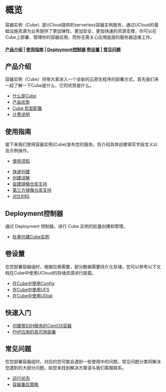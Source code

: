 # 概览

容器实例（Cube）是UCloud提供的serverless容器实例服务，通过UCloud的基础设施资源为业务提供了更加弹性、更加安全、更加快速的资源支撑，你可以在Cube上部署、管理你的容器应用，而你无需关心应用底层的服务器运维工作。
<br>



#### [产品介绍](#产品介绍)   |   [使用指南](#使用指南) |  [Deployment控制器](#Deployment控制器)  [卷设置](#卷设置)  |  [常见问题](#常见问题)


## 产品介绍

容器实例（Cube）将带大家进入一个全新的云原生程序的部署方式，首先我们来一起了解一下Cube是什么、它的优势是什么。

* [什么是Cube](/cube/introduction/whatiscube.md)
* [产品优势](/cube/introduction/advantages.md)
* [Cube 机型配置](/cube/introduction/kuaijie.md)
* [计费说明](/cube/introduction/charge.md)

## 使用指南

接下来我们使用容器实例(Cube)发布您的服务，将介绍具体创建填写字段含义以及示例操作。

* [使用须知](/cube/userguide/before_start.md)
<!--* [CPU平台](/cube/userguide/machine_type.md)-->
* [快速创建](/cube/userguide/quick_start.md)
* [创建详解](/cube/userguide/describe_create.md)
* [自建镜像仓库支持](/cube/userguide/self_repository.md)
* [第三方镜像仓库支持](/cube/userguide/external_repository.md)
* [对比K8S](/cube/userguide/from_k8s.md)

## Deployment控制器

通过 Deployment 控制器，进行 Cube 实例的批量创建和管理。

* [批量创建Cube实例](/cube/deployment/deployment_create.md)

## 卷设置

在您部署容器组时，根据应用需要，部分数据需要持久化存储，您可以参考以下文档在Cube中使用UCloud的存储资源进行挂载。

* [在Cube中使用Config](/cube/volume/config.md)
* [在Cube中使用UFS](/cube/volume/ufs.md)
* [在Cube中使用UDisk](/cube/volume/udisk.md)

## 快速入门

* [创建带SSH服务的CentOS容器](/cube/quickstar/centos_ssh.md)
* [PHP应用的高可用部署](/cube/quickstar/php.md)

## 常见问题

在您部署容器组时，对应的您可能会遇到一些使用中的问题，常见问题分类将解决您遇到的大部分问题，如您未找到解决方案请与我们客服联系。

* [运行状态](/cube/question/status.md)
* [容器重启策略](/cube/question/restart_policy.md)

